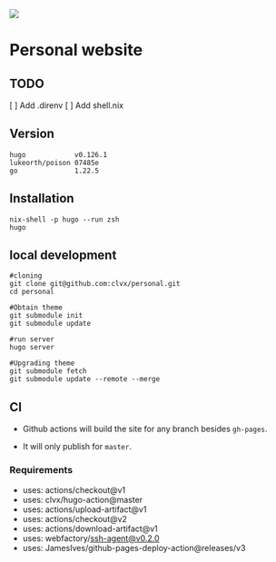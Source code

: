 ![](https://github.com/clvx/bitclvx-blog/workflows/CI/badge.svg)

# Personal website

## TODO

[ ] Add .direnv
[ ] Add shell.nix

## Version

    hugo            v0.126.1
    lukeorth/poison 07485e
    go              1.22.5

## Installation

    nix-shell -p hugo --run zsh
    hugo
    
## local development

    #cloning
    git clone git@github.com:clvx/personal.git
    cd personal

    #Obtain theme
    git submodule init
    git submodule update

    #run server
    hugo server

    #Upgrading theme
    git submodule fetch
    git submodule update --remote --merge

## CI

- Github actions will build the site for any branch besides `gh-pages`. 

- It will only publish for `master`.

### Requirements
- uses: actions/checkout@v1
- uses: clvx/hugo-action@master
- uses: actions/upload-artifact@v1
- uses: actions/checkout@v2
- uses: actions/download-artifact@v1
- uses: webfactory/ssh-agent@v0.2.0
- uses: JamesIves/github-pages-deploy-action@releases/v3
